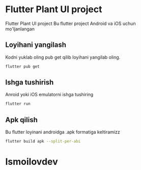 

# Flutter Plant UI project

Flutter Plant UI project
Bu flutter project Android va iOS uchun mo'ljanlangan 
## Loyihani yangilash

Kodni yuklab oling pub get qilib loyihani yangilab oling.

```bash
flutter pub get
```
## Ishga tushirish
Anroid yoki iOS emulatorni ishga tushiring

```bash
flutter run
```
## Apk qilish
Bu flutter loyinani androidga .apk formatiga keltiramizz

```bash
flutter build apk --split-per-abi
```
# Ismoilovdev









